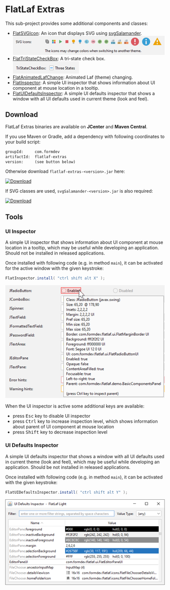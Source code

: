 FlatLaf Extras
==============

This sub-project provides some additional components and classes:

- [FlatSVGIcon](https://www.javadoc.io/doc/com.formdev/flatlaf-extras/latest/com/formdev/flatlaf/extras/FlatSVGIcon.html):
  An icon that displays SVG using
  [svgSalamander](https://github.com/JFormDesigner/svgSalamander).\
  ![FlatSVGIcon.png](../images/extras-FlatSVGIcon.png)
- [FlatTriStateCheckBox](https://www.javadoc.io/doc/com.formdev/flatlaf-extras/latest/com/formdev/flatlaf/extras/components/FlatTriStateCheckBox.html):
  A tri-state check box.\
  ![TriStateCheckBox.png](../images/extras-TriStateCheckBox.png)
- [FlatAnimatedLafChange](https://www.javadoc.io/doc/com.formdev/flatlaf-extras/latest/com/formdev/flatlaf/extras/FlatAnimatedLafChange.html):
  Animated Laf (theme) changing.
- [FlatInspector](#ui-inspector): A simple UI inspector that shows information
  about UI component at mouse location in a tooltip.
- [FlatUIDefaultsInspector](#ui-defaults-inspector): A simple UI defaults
  inspector that shows a window with all UI defaults used in current theme (look
  and feel).


Download
--------

FlatLaf Extras binaries are available on **JCenter** and **Maven Central**.

If you use Maven or Gradle, add a dependency with following coordinates to your
build script:

    groupId:     com.formdev
    artifactId:  flatlaf-extras
    version:     (see button below)

Otherwise download `flatlaf-extras-<version>.jar` here:

[![Download](https://api.bintray.com/packages/jformdesigner/flatlaf/flatlaf-extras/images/download.svg)](https://bintray.com/jformdesigner/flatlaf/flatlaf-extras/_latestVersion)

If SVG classes are used, `svgSalamander-<version>.jar` is also required:

[![Download](https://api.bintray.com/packages/jformdesigner/svgSalamander/svgSalamander/images/download.svg)](https://bintray.com/jformdesigner/svgSalamander/svgSalamander/_latestVersion)


Tools
-----

### UI Inspector

A simple UI inspector that shows information about UI component at mouse
location in a tooltip, which may be useful while developing an application.
Should not be installed in released applications.

Once installed with following code (e.g. in method `main`), it can be activated
for the active window with the given keystroke:

~~~java
FlatInspector.install( "ctrl shift alt X" );
~~~

![UI inspector](../images/extras-FlatInspector.png)

When the UI inspector is active some additional keys are available:

- press <kbd>Esc</kbd> key to disable UI inspector
- press <kbd>Ctrl</kbd> key to increase inspection level, which shows
  information about parent of UI component at mouse location
- press <kbd>Shift</kbd> key to decrease inspection level


### UI Defaults Inspector

A simple UI defaults inspector that shows a window with all UI defaults used in
current theme (look and feel), which may be useful while developing an
application. Should be not installed in released applications.

Once installed with following code (e.g. in method `main`), it can be activated
with the given keystroke:

~~~java
FlatUIDefaultsInspector.install( "ctrl shift alt Y" );
~~~

![UI Defaults Inspector](../images/extras-FlatUIDefaultsInspector.png)
